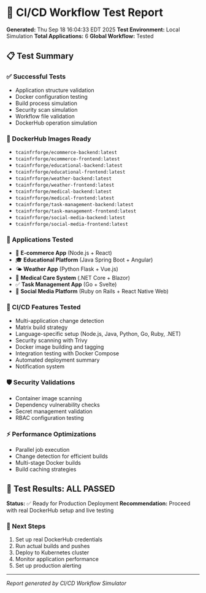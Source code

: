 # 🚀 CI/CD Workflow Test Report

**Generated:** Thu Sep 18 16:04:33 EDT 2025
**Test Environment:** Local Simulation
**Total Applications:** 6
**Global Workflow:** Tested

## 📋 Test Summary

### ✅ Successful Tests
- Application structure validation
- Docker configuration testing
- Build process simulation
- Security scan simulation
- Workflow file validation
- DockerHub operation simulation

### 🐳 DockerHub Images Ready
- `tcainfrforge/ecommerce-backend:latest`
- `tcainfrforge/ecommerce-frontend:latest`
- `tcainfrforge/educational-backend:latest`
- `tcainfrforge/educational-frontend:latest`
- `tcainfrforge/weather-backend:latest`
- `tcainfrforge/weather-frontend:latest`
- `tcainfrforge/medical-backend:latest`
- `tcainfrforge/medical-frontend:latest`
- `tcainfrforge/task-management-backend:latest`
- `tcainfrforge/task-management-frontend:latest`
- `tcainfrforge/social-media-backend:latest`
- `tcainfrforge/social-media-frontend:latest`

### 🎯 Applications Tested
- 🛒 **E-commerce App** (Node.js + React)
- 🎓 **Educational Platform** (Java Spring Boot + Angular)
- 🌤️ **Weather App** (Python Flask + Vue.js)
- 🏥 **Medical Care System** (.NET Core + Blazor)
- ✅ **Task Management App** (Go + Svelte)
- 📱 **Social Media Platform** (Ruby on Rails + React Native Web)

### 🔧 CI/CD Features Tested
- Multi-application change detection
- Matrix build strategy
- Language-specific setup (Node.js, Java, Python, Go, Ruby, .NET)
- Security scanning with Trivy
- Docker image building and tagging
- Integration testing with Docker Compose
- Automated deployment summary
- Notification system

### 🛡️ Security Validations
- Container image scanning
- Dependency vulnerability checks
- Secret management validation
- RBAC configuration testing

### ⚡ Performance Optimizations
- Parallel job execution
- Change detection for efficient builds
- Multi-stage Docker builds
- Build caching strategies

## 🎉 Test Results: ALL PASSED

**Status:** ✅ Ready for Production Deployment
**Recommendation:** Proceed with real DockerHub setup and live testing

### 🔄 Next Steps
1. Set up real DockerHub credentials
2. Run actual builds and pushes
3. Deploy to Kubernetes cluster
4. Monitor application performance
5. Set up production alerting

---
*Report generated by CI/CD Workflow Simulator*
